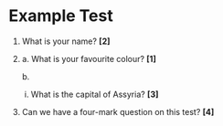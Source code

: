 # Example Test

1. What is your name? __[2]__   

2.   
      a. What is your favourite colour? __[1]__

      b.  

   ​	        i. What is the capital of Assyria? __[3]__

   

3.  Can we have a four-mark question on this test? __[4]__ 

   
